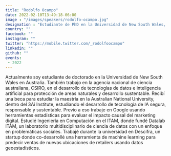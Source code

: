 ```yaml
---
title: "Rodolfo Ocampo"
date: 2022-02-10T13:49:18-06:00
image : "/images/speakers/rodolfo-ocampo.jpg"
designation : "Estudiante de PhD en la Universidad de New South Wales, Sydney. Asistente de Investigación en CSIRO."
country: ""
facebook: ""
instagram: ""
twitter: "https://mobile.twitter.com/_rodolfoocampo"
linkedin: ""
github: ""
events:
 - 2022
---
```


Actualmente soy estudiante de doctorado en la Universidad de New South Wales en Australia. También trabajo en la agencia nacional de ciencia australiana, CSIRO, en el desarrollo de tecnologías de datos e inteligencia artificial para protección de areas naturales y desarrollo sustentable. Recibí una beca para estudiar la maestría en la Australian National University, dentro del 3Ai Institute, estudiando el desarrollo de tecnología de IA segura, responsable y sustentable. Previo a eso trabaje en Google usando herramientas estadísticas para evaluar el impacto causal del marketing digital. Estudié Ingeniería en Computación en el ITAM, donde fundé Datalab ITAM, un laboratorio multidisciplinario de ciencia de datos con un enfoque en problemáticas sociales. Trabajé durante la universidad en Descifra, un startup donde co-desarrollé una herramienta de machine learning para predecir ventas de nuevas ubicaciones de retailers usando datos geoestadísticos.
